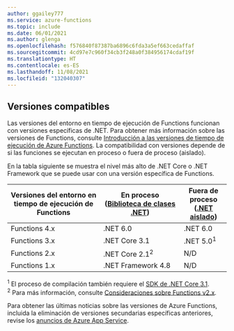 ```yaml
---
author: ggailey777
ms.service: azure-functions
ms.topic: include
ms.date: 06/01/2021
ms.author: glenga
ms.openlocfilehash: f576840f87387ba6896c6fda3a5ef663cedaffaf
ms.sourcegitcommit: 4cd97e7c960f34cb3f248a0f384956174cdaf19f
ms.translationtype: HT
ms.contentlocale: es-ES
ms.lasthandoff: 11/08/2021
ms.locfileid: "132040307"
---
```

## <a name="supported-versions"></a>Versiones compatibles

Las versiones del entorno en tiempo de ejecución de Functions funcionan con versiones específicas de .NET. Para obtener más información sobre las versiones de Functions, consulte [Introducción a las versiones de tiempo de ejecución de Azure Functions](../articles/azure-functions/functions-versions.md). La compatibilidad con versiones depende de si las funciones se ejecutan en proceso o fuera de proceso (aislado). 

En la tabla siguiente se muestra el nivel más alto de .NET Core o .NET Framework que se puede usar con una versión específica de Functions. 

| Versiones del entorno en tiempo de ejecución de Functions | En proceso<br/>([Biblioteca de clases .NET](../articles/azure-functions/functions-dotnet-class-library.md)) | Fuera de proceso<br/>([.NET aislado](../articles/azure-functions/dotnet-isolated-process-guide.md)) |
| ---- | ---- | --- |
| Functions 4.x | .NET 6.0 | .NET 6.0 |
| Functions 3.x | .NET Core 3.1 | .NET 5.0<sup>1</sup> |
| Functions 2.x | .NET Core 2.1<sup>2</sup> | N/D |
| Functions 1.x | .NET Framework 4.8 | N/D |


<sup>1</sup> El proceso de compilación también requiere el [SDK de .NET Core 3.1](https://dotnet.microsoft.com/download).   
<sup>2</sup> Para más información, consulte [Consideraciones sobre Functions v2.x](../articles/azure-functions/functions-dotnet-class-library.md#functions-v2x-considerations).     

Para obtener las últimas noticias sobre las versiones de Azure Functions, incluida la eliminación de versiones secundarias específicas anteriores, revise los [anuncios de Azure App Service](https://github.com/Azure/app-service-announcements/issues).
